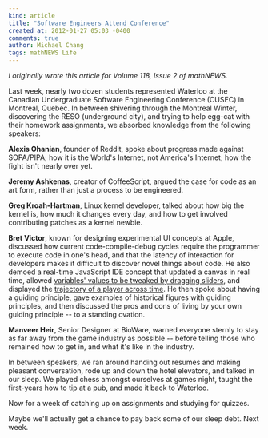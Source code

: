 ```yaml
---
kind: article
title: "Software Engineers Attend Conference"
created_at: 2012-01-27 05:03 -0400
comments: true
author: Michael Chang
tags: mathNEWS Life
---
```


 _I originally wrote this article for Volume 118, Issue 2 of mathNEWS._
 
Last week, nearly two dozen students represented Waterloo at the Canadian Undergraduate Software Engineering Conference (CUSEC) in Montreal, Quebec. In between shivering through the Montreal Winter, discovering the RESO (underground city), and trying to help egg-cat with their homework assignments, we absorbed knowledge from the following speakers:

**Alexis Ohanian**, founder of Reddit, spoke about progress made against SOPA/PIPA; how it is the World's Internet, not America's Internet; how the fight isn't nearly over yet.

**Jeremy Ashkenas**, creator of CoffeeScript, argued the case for code as an art form, rather than just a process to be engineered.

**Greg Kroah-Hartman**, Linux kernel developer, talked about how big the kernel is, how much it changes every day, and how to get involved contributing patches as a kernel newbie.

**Bret Victor**, known for designing experimental UI concepts at Apple, discussed how current code-compile-debug cycles require the programmer to execute code in one's head, and that the latency of interaction for developers makes it difficult to discover novel things about code. He also demoed a real-time JavaScript IDE concept that updated a canvas in real time, allowed [variables' values to be tweaked by dragging sliders](http://worrydream.com/ScrubbingCalculator/), and displayed the [trajectory of a player across time](http://worrydream.com/LadderOfAbstraction/). He then spoke about having a guiding principle, gave examples of historical figures with guiding principles, and then discussed the pros and cons of living by your own guiding principle -- to a standing ovation.

**Manveer Heir**, Senior Designer at BioWare, warned everyone sternly to stay as far away from the game industry as possible -- before telling those who remained how to get in, and what it's like in the industry.

In between speakers, we ran around handing out resumes and making pleasant conversation, rode up and down the hotel elevators, and talked in our sleep. We played chess amongst ourselves at games night, taught the first-years how to tip at a pub, and made it back to Waterloo.

Now for a week of catching up on assignments and studying for quizzes.

Maybe we'll actually get a chance to pay back some of our sleep debt. Next week.
